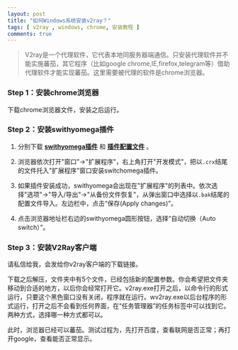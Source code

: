 ```yaml
---
layout: post
title: "如何Windows系统安装v2ray？"
tags: [ v2ray , windows, chrome, 安装教程 ]
comments: true
---
```


> V2ray是一个代理软件，它代表本地同服务器端通信。只安装代理软件并不能实施蕃茄，其它程序（比如google chrome,IE,firefox,telegram等）借助代理软件才能实现蕃茄。这里需要被代理的软件是chrome浏览器。

### Step 1：安装chrome浏览器

下载chrome浏览器文件，安装之后运行。

### Step 2：安装swithyomega插件

1. 分别下载 [**swithyomega插件**][2] 和 [**插件配置文件**][3] 。

2. 浏览器依次打开"窗口"->"扩展程序"，右上角打开"开发模式"，把以`.crx`结尾的文件托入"扩展程序"窗口安装switchomega插件。

3. 如果插件安装成功，swithyomega会出现在"扩展程序"的列表中。依次选择"选项"->"导入/导出"->"从备份文件恢复"，从弹出窗口中选择以`.bak`结尾的配置文件导入。左边栏中，点击“保存(Apply changes)”。

4. 点击浏览器地址栏右边的swithyomega圆形按钮，选择“自动切换（Auto switch）”。

### Step 3：安装V2Ray客户端

请私信给我，会发给你v2ray客户端的下载链接。

下载之后解压，文件夹中有5个文件，已经包括新的配置参数。你会希望把文件夹移动到合适的地方，以后你会经常打开它。v2ray.exe打开之后，以命令行的形式运行，只要这个黑色窗口没有关闭，程序就在运行。wv2ray.exe以后台程序的形式运行，打开之后不会看到任何界面，在“任务管理器”的任务标签中可以找到它。两种方式，选择哪一种方式都可以。

此时，浏览器已经可以蕃茄。测试过程为，先打开百度，查看联网是否正常；再打开google，查看能否正常显示。

[2]:<http://w8.undervineyard.com/SwitchyOmega.crx>
[3]:<https://w8.undervineyard.com/OmegaOptions_2019.3.6.bak>